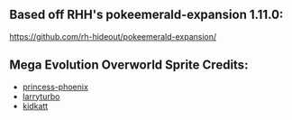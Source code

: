 ## Based off RHH's pokeemerald-expansion 1.11.0:
https://github.com/rh-hideout/pokeemerald-expansion/

## Mega Evolution Overworld Sprite Credits:
- [princess-phoenix](https://www.deviantart.com/princess-phoenix)
- [larryturbo](https://www.deviantart.com/larryturbo)
- [kidkatt](https://www.deviantart.com/kidkatt)
